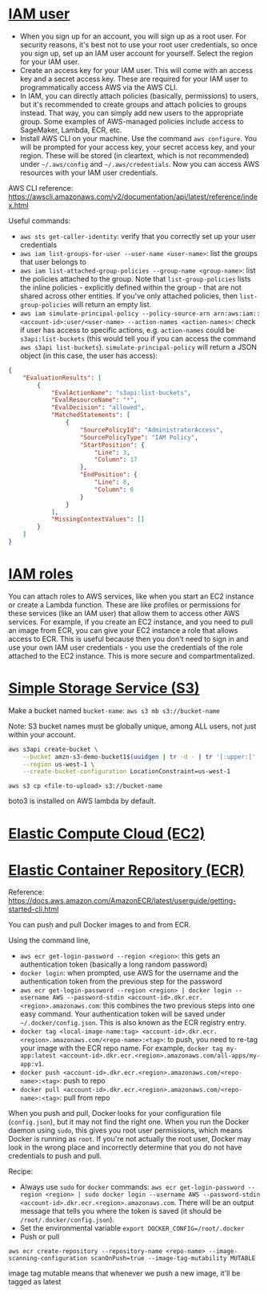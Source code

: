 # <u>IAM user</u>

* When you sign up for an account, you will sign up as a root user. For security reasons, it's best not to use your root user credentials, so once you sign up, set up an IAM user account for yourself. Select the region for your IAM user.
* Create an access key for your IAM user. This will come with an access key and a secret access key. These are required for your IAM user to programmatically access AWS via the AWS CLI. 
* In IAM, you can directly attach policies (basically, permissions) to users, but it's recommended to create groups and attach policies to groups instead. That way, you can simply add new users to the appropriate group. Some examples of AWS-managed policies include access to SageMaker, Lambda, ECR, etc.
* Install AWS CLI on your machine. Use the command `aws configure`. You will be prompted for your access key, your secret access key, and your region. These will be stored (in cleartext, which is not recommended) under `~/.aws/config` and `~/.aws/credentials`. Now you can access AWS resources with your IAM user credentials.

AWS CLI reference: https://awscli.amazonaws.com/v2/documentation/api/latest/reference/index.html

Useful commands:
* `aws sts get-caller-identity`: verify that you correctly set up your user credentials
* `aws iam list-groups-for-user --user-name <user-name>`: list the groups that user belongs to
* `aws iam list-attached-group-policies --group-name <group-name>`: list the policies attached to the group. Note that `list-group-policies` lists the inline policies - explicitly defined within the group - that are not shared across other entities. If you've only attached policies, then `list-group-policies` will return an empty list.
* `aws iam simulate-principal-policy --policy-source-arn arn:aws:iam::<account-id>:user/<user-name> --action-names <action-names>`: check if user has access to specific actions, e.g. `action-names` could be `s3api:list-buckets` (this would tell you if you can access the command `aws s3api list-buckets`). `simulate-principal-policy` will return a JSON object (in this case, the user has access):
```json
{
    "EvaluationResults": [
        {
            "EvalActionName": "s3api:list-buckets",
            "EvalResourceName": "*",
            "EvalDecision": "allowed",
            "MatchedStatements": [
                {
                    "SourcePolicyId": "AdministratorAccess",
                    "SourcePolicyType": "IAM Policy",
                    "StartPosition": {
                        "Line": 3,
                        "Column": 17
                    },
                    "EndPosition": {
                        "Line": 8,
                        "Column": 6
                    }
                }
            ],
            "MissingContextValues": []
        }
    ]
}
```

# <u>IAM roles</u>

You can attach roles to AWS services, like when you start an EC2 instance or create a Lambda function. These are like profiles or permissions for these services (like an IAM user) that allow them to access other AWS services. For example, if you create an EC2 instance, and you need to pull an image from ECR, you can give your EC2 instance a role that allows access to ECR. This is useful because then you don't need to sign in and use your own IAM user credentials - you use the credentials of the role attached to the EC2 instance. This is more secure and compartmentalized.

# <u>Simple Storage Service (S3)</u>

Make a bucket named `bucket-name`: `aws s3 mb s3://bucket-name`

Note: S3 bucket names must be globally unique, among ALL users, not just within your account.

```bash
aws s3api create-bucket \
    --bucket amzn-s3-demo-bucket1$(uuidgen | tr -d - | tr '[:upper:]' '[:lower:]' ) \
    --region us-west-1 \
    --create-bucket-configuration LocationConstraint=us-west-1
```

`aws s3 cp <file-to-upload> s3://bucket-name`

boto3 is installed on AWS lambda by default.

# <u>Elastic Compute Cloud (EC2)</u>



# <u>Elastic Container Repository (ECR)</u>

Reference: https://docs.aws.amazon.com/AmazonECR/latest/userguide/getting-started-cli.html

You can push and pull Docker images to and from ECR.

Using the command line,
* `aws ecr get-login-password --region <region>`: this gets an authentication token (basically a long random password)
* `docker login`: when prompted, use AWS for the username and the authentication token from the previous step for the password
* `aws ecr get-login-password --region <region> | docker login --username AWS --password-stdin <account-id>.dkr.ecr.<region>.amazonaws.com`: this combines the two previous steps into one easy command. Your authentication token will be saved under `~/.docker/config.json`. This is also known as the ECR registry entry.
* `docker tag <local-image-name:tag> <account-id>.dkr.ecr.<region>.amazonaws.com/<repo-name>:<tag>`: to push, you need to re-tag your image with the ECR repo name. For example, `docker tag my-app:latest <account-id>.dkr.ecr.<region>.amazonaws.com/all-apps/my-app:v1`.
* `docker push <account-id>.dkr.ecr.<region>.amazonaws.com/<repo-name>:<tag>`: push to repo
* `docker pull <account-id>.dkr.ecr.<region>.amazonaws.com/<repo-name>:<tag>`: pull from repo

When you push and pull, Docker looks for your configuration file (`config.json`), but it may not find the right one. When you run the Docker daemon using `sudo`, this gives you root user permissions, which means Docker is running as `root`. If you're not actually the root user, Docker may look in the wrong place and incorrectly determine that you do not have credentials to push and pull.

Recipe:
* Always use `sudo` for `docker` commands: `aws ecr get-login-password --region <region> | sudo docker login --username AWS --password-stdin <account-id>.dkr.ecr.<region>.amazonaws.com`. There will be an output message that tells you where the token is saved (it should be `/root/.docker/config.json`).
* Set the environmental variable `export DOCKER_CONFIG=/root/.docker`
* Push or pull

`aws ecr create-repository --repository-name <repo-name> --image-scanning-configuration scanOnPush=true --image-tag-mutability MUTABLE`

image tag mutable means that whenever we push a new image, it'll be tagged as latest